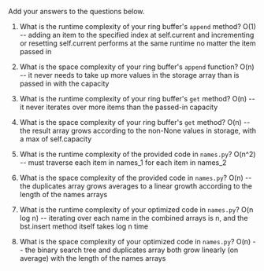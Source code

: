 Add your answers to the questions below.

1. What is the runtime complexity of your ring buffer's `append` method?
   O(1) -- adding an item to the specified index at self.current and incrementing or resetting self.current performs at the same runtime no matter the item passed in

2. What is the space complexity of your ring buffer's `append` function?
   O(n) -- it never needs to take up more values in the storage array than is passed in with the capacity

3. What is the runtime complexity of your ring buffer's `get` method?
   O(n) -- it never iterates over more items than the passed-in capacity

4) What is the space complexity of your ring buffer's `get` method?
   O(n) -- the result array grows according to the non-None values in storage, with a max of self.capacity

5) What is the runtime complexity of the provided code in `names.py`?
   O(n^2) -- must traverse each item in names_1 for each item in names_2

6) What is the space complexity of the provided code in `names.py`?
   O(n) -- the duplicates array grows averages to a linear growth according to the length of the names arrays

7) What is the runtime complexity of your optimized code in `names.py`?
   O(n log n) -- iterating over each name in the combined arrays is n, and the bst.insert method itself takes log n time

8) What is the space complexity of your optimized code in `names.py`?
   O(n) -- the binary search tree and duplicates array both grow linearly (on average) with the length of the names arrays
